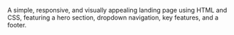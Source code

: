 A simple, responsive, and visually appealing landing page using HTML and CSS, featuring a hero section, dropdown navigation, key features, and a footer.
